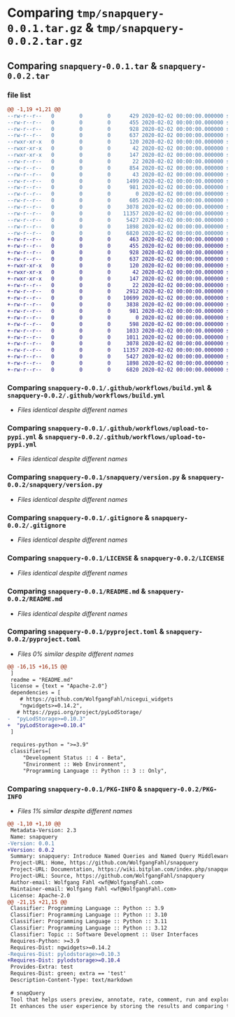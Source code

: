 # Comparing `tmp/snapquery-0.0.1.tar.gz` & `tmp/snapquery-0.0.2.tar.gz`

## Comparing `snapquery-0.0.1.tar` & `snapquery-0.0.2.tar`

### file list

```diff
@@ -1,19 +1,21 @@
--rw-r--r--   0        0        0      429 2020-02-02 00:00:00.000000 snapquery-0.0.1/.project
--rw-r--r--   0        0        0      455 2020-02-02 00:00:00.000000 snapquery-0.0.1/.pydevproject
--rw-r--r--   0        0        0      928 2020-02-02 00:00:00.000000 snapquery-0.0.1/.github/workflows/build.yml
--rw-r--r--   0        0        0      637 2020-02-02 00:00:00.000000 snapquery-0.0.1/.github/workflows/upload-to-pypi.yml
--rwxr-xr-x   0        0        0      120 2020-02-02 00:00:00.000000 snapquery-0.0.1/scripts/blackisort
--rwxr-xr-x   0        0        0       42 2020-02-02 00:00:00.000000 snapquery-0.0.1/scripts/install
--rwxr-xr-x   0        0        0      147 2020-02-02 00:00:00.000000 snapquery-0.0.1/scripts/test
--rw-r--r--   0        0        0       22 2020-02-02 00:00:00.000000 snapquery-0.0.1/snapquery/__init__.py
--rw-r--r--   0        0        0      854 2020-02-02 00:00:00.000000 snapquery-0.0.1/snapquery/snapquery_cmd.py
--rw-r--r--   0        0        0       43 2020-02-02 00:00:00.000000 snapquery-0.0.1/snapquery/snapquery_core.py
--rw-r--r--   0        0        0     1499 2020-02-02 00:00:00.000000 snapquery-0.0.1/snapquery/snapquery_webserver.py
--rw-r--r--   0        0        0      981 2020-02-02 00:00:00.000000 snapquery-0.0.1/snapquery/version.py
--rw-r--r--   0        0        0        0 2020-02-02 00:00:00.000000 snapquery-0.0.1/tests/__init__.py
--rw-r--r--   0        0        0      605 2020-02-02 00:00:00.000000 snapquery-0.0.1/tests/test_endpoints.py
--rw-r--r--   0        0        0     3078 2020-02-02 00:00:00.000000 snapquery-0.0.1/.gitignore
--rw-r--r--   0        0        0    11357 2020-02-02 00:00:00.000000 snapquery-0.0.1/LICENSE
--rw-r--r--   0        0        0     5427 2020-02-02 00:00:00.000000 snapquery-0.0.1/README.md
--rw-r--r--   0        0        0     1898 2020-02-02 00:00:00.000000 snapquery-0.0.1/pyproject.toml
--rw-r--r--   0        0        0     6820 2020-02-02 00:00:00.000000 snapquery-0.0.1/PKG-INFO
+-rw-r--r--   0        0        0      463 2020-02-02 00:00:00.000000 snapquery-0.0.2/.project
+-rw-r--r--   0        0        0      455 2020-02-02 00:00:00.000000 snapquery-0.0.2/.pydevproject
+-rw-r--r--   0        0        0      928 2020-02-02 00:00:00.000000 snapquery-0.0.2/.github/workflows/build.yml
+-rw-r--r--   0        0        0      637 2020-02-02 00:00:00.000000 snapquery-0.0.2/.github/workflows/upload-to-pypi.yml
+-rwxr-xr-x   0        0        0      120 2020-02-02 00:00:00.000000 snapquery-0.0.2/scripts/blackisort
+-rwxr-xr-x   0        0        0       42 2020-02-02 00:00:00.000000 snapquery-0.0.2/scripts/install
+-rwxr-xr-x   0        0        0      147 2020-02-02 00:00:00.000000 snapquery-0.0.2/scripts/test
+-rw-r--r--   0        0        0       22 2020-02-02 00:00:00.000000 snapquery-0.0.2/snapquery/__init__.py
+-rw-r--r--   0        0        0     2912 2020-02-02 00:00:00.000000 snapquery-0.0.2/snapquery/snapquery_cmd.py
+-rw-r--r--   0        0        0    10699 2020-02-02 00:00:00.000000 snapquery-0.0.2/snapquery/snapquery_core.py
+-rw-r--r--   0        0        0     3838 2020-02-02 00:00:00.000000 snapquery-0.0.2/snapquery/snapquery_webserver.py
+-rw-r--r--   0        0        0      981 2020-02-02 00:00:00.000000 snapquery-0.0.2/snapquery/version.py
+-rw-r--r--   0        0        0        0 2020-02-02 00:00:00.000000 snapquery-0.0.2/tests/__init__.py
+-rw-r--r--   0        0        0      598 2020-02-02 00:00:00.000000 snapquery-0.0.2/tests/test_endpoints.py
+-rw-r--r--   0        0        0     1033 2020-02-02 00:00:00.000000 snapquery-0.0.2/tests/test_namedqueries.py
+-rw-r--r--   0        0        0     1011 2020-02-02 00:00:00.000000 snapquery-0.0.2/tests/test_restful_api.py
+-rw-r--r--   0        0        0     3078 2020-02-02 00:00:00.000000 snapquery-0.0.2/.gitignore
+-rw-r--r--   0        0        0    11357 2020-02-02 00:00:00.000000 snapquery-0.0.2/LICENSE
+-rw-r--r--   0        0        0     5427 2020-02-02 00:00:00.000000 snapquery-0.0.2/README.md
+-rw-r--r--   0        0        0     1898 2020-02-02 00:00:00.000000 snapquery-0.0.2/pyproject.toml
+-rw-r--r--   0        0        0     6820 2020-02-02 00:00:00.000000 snapquery-0.0.2/PKG-INFO
```

### Comparing `snapquery-0.0.1/.github/workflows/build.yml` & `snapquery-0.0.2/.github/workflows/build.yml`

 * *Files identical despite different names*

### Comparing `snapquery-0.0.1/.github/workflows/upload-to-pypi.yml` & `snapquery-0.0.2/.github/workflows/upload-to-pypi.yml`

 * *Files identical despite different names*

### Comparing `snapquery-0.0.1/snapquery/version.py` & `snapquery-0.0.2/snapquery/version.py`

 * *Files identical despite different names*

### Comparing `snapquery-0.0.1/.gitignore` & `snapquery-0.0.2/.gitignore`

 * *Files identical despite different names*

### Comparing `snapquery-0.0.1/LICENSE` & `snapquery-0.0.2/LICENSE`

 * *Files identical despite different names*

### Comparing `snapquery-0.0.1/README.md` & `snapquery-0.0.2/README.md`

 * *Files identical despite different names*

### Comparing `snapquery-0.0.1/pyproject.toml` & `snapquery-0.0.2/pyproject.toml`

 * *Files 0% similar despite different names*

```diff
@@ -16,15 +16,15 @@
 ]
 readme = "README.md"
 license = {text = "Apache-2.0"}
 dependencies = [
 	# https://github.com/WolfgangFahl/nicegui_widgets
 	"ngwidgets>=0.14.2",
   # https://pypi.org/project/pyLodStorage/
-  "pyLodStorage>=0.10.3"
+  "pyLodStorage>=0.10.4"
 ]
 
 requires-python = ">=3.9"
 classifiers=[
     "Development Status :: 4 - Beta",
     "Environment :: Web Environment",
     "Programming Language :: Python :: 3 :: Only",
```

### Comparing `snapquery-0.0.1/PKG-INFO` & `snapquery-0.0.2/PKG-INFO`

 * *Files 1% similar despite different names*

```diff
@@ -1,10 +1,10 @@
 Metadata-Version: 2.3
 Name: snapquery
-Version: 0.0.1
+Version: 0.0.2
 Summary: snapquery: Introduce Named Queries and Named Query Middleware to wikidata
 Project-URL: Home, https://github.com/WolfgangFahl/snapquery
 Project-URL: Documentation, https://wiki.bitplan.com/index.php/snapquery
 Project-URL: Source, https://github.com/WolfgangFahl/snapquery
 Author-email: Wolfgang Fahl <wf@WolfgangFahl.com>
 Maintainer-email: Wolfgang Fahl <wf@WolfgangFahl.com>
 License: Apache-2.0
@@ -21,15 +21,15 @@
 Classifier: Programming Language :: Python :: 3.9
 Classifier: Programming Language :: Python :: 3.10
 Classifier: Programming Language :: Python :: 3.11
 Classifier: Programming Language :: Python :: 3.12
 Classifier: Topic :: Software Development :: User Interfaces
 Requires-Python: >=3.9
 Requires-Dist: ngwidgets>=0.14.2
-Requires-Dist: pylodstorage>=0.10.3
+Requires-Dist: pylodstorage>=0.10.4
 Provides-Extra: test
 Requires-Dist: green; extra == 'test'
 Description-Content-Type: text/markdown
 
 # snapQuery
 Tool that helps users preview, annotate, rate, comment, run and explore Wikidata queries on different sparql backends seamlessly. 
 It enhances the user experience by storing the results and comparing the results from different backends and comparing over time.
```

